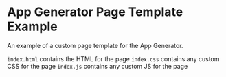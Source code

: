 # App Generator Page Template Example

An example of a custom page template for the App Generator.

`index.html` contains the HTML for the page
`index.css` contains any custom CSS for the page
`index.js` contains any custom JS for the page
  
